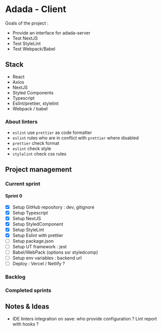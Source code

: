 # Adada - Client

Goals of the project :

- Provide an interface for adada-server
- Test NextJS
- Test StyleLint
- Test Webpack/Babel

## Stack

- React
- Axios
- NextJS
- Styled Components
- Typescript
- Eslint/prettier, stylelint
- Webpack / babel

### About linters

- `eslint` use `prettier` as code formatter
- `eslint` rules who are in conflict with `prettier` where disabled
- `prettier` check format
- `eslint` check style
- `stylelint` check css rules

## Project management

### Current sprint

#### Sprint 0

- [x] Setup GitHub repository : dev, gitignore
- [x] Setup Typescript
- [x] Setup NextJS
- [x] Setup StyledComponent
- [x] Setup StyleLint
- [x] Setup Eslint with prettier
- [ ] Setup package.json
- [ ] Setup UT framework : jest
- [ ] Babel/WebPack (options ssr styledcomp)
- [ ] Setup env variables : backend url
- [ ] Deploy : Vercel / Netlify ?

### Backlog

### Completed sprints

## Notes & Ideas
- IDE linters integration on save: who provide configuration ? Lint report with hooks ?